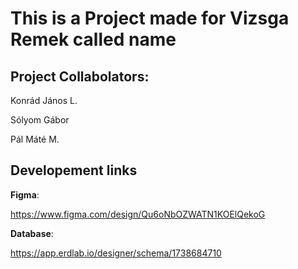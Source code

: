 # This is a Project made for Vizsga Remek called name

## Project Collabolators:

Konrád János L.

Sólyom Gábor

Pál Máté M.

## Developement links
**__Figma__**:

https://www.figma.com/design/Qu6oNbOZWATN1KOElQekoG

**__Database__**:

https://app.erdlab.io/designer/schema/1738684710
